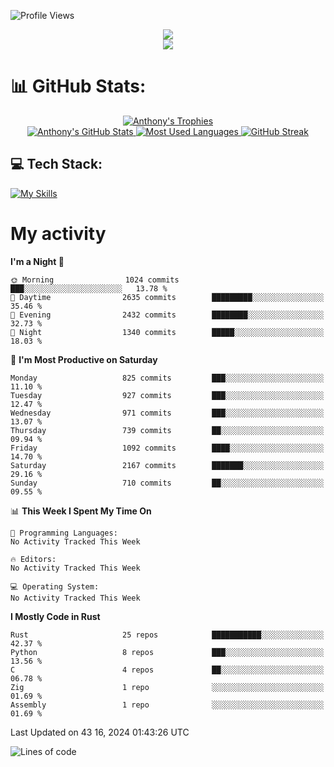 
![Profile Views](https://komarev.com/ghpvc/?username=anthonymichaeltdm&label=Profile%20views&color=0e75b6&style=flat)

<!--profile banner-->
<div align="center">
  <img src="https://svg-banners.vercel.app/api?type=typeWriter&text1=Anthony%20Rubick&width=800&height=150" />
</div>

<!--profile views-->
<div align="center">
  <a href="https://u8views.com/github/AnthonyMichaelTDM">
    <img src="https://u8views.com/api/v1/github/profiles/68485672/views/day-week-month-total-count.svg">
  </a>
</div>

# 📊 GitHub Stats:

<!--trophies https://github.com/ryo-ma/github-profile-trophy -->
<div align="center"> 
  <a href="https://github.com/ryo-ma/github-profile-trophy">
    <picture>
      <source
        srcset="https://github-profile-trophy.vercel.app/?username=anthonymichaeltdm&theme=gitdimmed&no-frame=true&no-bg=true&column=-1"
        media="(prefers-color-scheme: dark)"
      />
      <source
        srcset="https://github-profile-trophy.vercel.app/?username=anthonymichaeltdm&theme=_____&no-frame=true&no-bg=true&column=-1"
        media="(prefers-color-scheme: light), (prefers-color-scheme: no-preference)"
      />
      <img src="https://github-profile-trophy.vercel.app/?username=anthonymichaeltdm&theme=gitdimmed&no-frame=true&no-bg=true&column=-1" alt="Anthony's Trophies" />
    </picture>
  </a>
</div>

<div align="center">
  <a href="https://github.com/anuraghazra/github-readme-stats">
    <picture>
      <source
        srcset="https://github-readme-stats.vercel.app/api?username=anthonymichaeltdm&show_icons=true&locale=en&theme=github_dark_dimmed&count_private=true&hide_border=true&include_all_commits=true"
        media="(prefers-color-scheme: dark)"
      />
      <source
        srcset="https://github-readme-stats.vercel.app/api?username=anthonymichaeltdm&show_icons=true&locale=en&theme=___&count_private=true&hide_border=true&include_all_commits=true"
        media="(prefers-color-scheme: light), (prefers-color-scheme: no-preference)"
      />
      <img src="https://github-readme-stats.vercel.app/api?username=anthonymichaeltdm&show_icons=true&locale=en&theme=github_dark_dimmed&count_private=true&hide_border=true&include_all_commits=true" alt="Anthony's GitHub Stats" />
    </picture>
  </a>
  
  <!--most used languages-->
  <a href="https://github.com/anuraghazra/github-readme-stats">
    <picture>
      <source
        srcset="https://github-readme-stats.vercel.app/api/top-langs?username=anthonymichaeltdm&show_icons=true&locale=en&layout=compact&theme=github_dark_dimmed&langs_count=8&count_private=true&size_weight=0.5&count_weight=0.5&hide_border=true"
        media="(prefers-color-scheme: dark)"
      />
      <source
        srcset="https://github-readme-stats.vercel.app/api/top-langs?username=anthonymichaeltdm&show_icons=true&locale=en&layout=compact&theme=____&langs_count=8&count_private=true&size_weight=0.5&count_weight=0.5&hide_border=true"
        media="(prefers-color-scheme: light), (prefers-color-scheme: no-preference)"
      />
      <img src="https://github-readme-stats.vercel.app/api/top-langs?username=anthonymichaeltdm&show_icons=true&locale=en&layout=compact&theme=github_dark_dimmed&langs_count=8&count_private=true&size_weight=0.5&count_weight=0.5&hide_border=true" alt="Most Used Languages" />
    </picture>
  </a>
  
  <!--streak https://git.io/streak-stats -->
  <a href="https://git.io/streak-stats">
    <picture>
      <source
        srcset="https://streak-stats.demolab.com?user=AnthonyMichaelTDM&theme=one-dark-pro&hide_border=true"
        media="(prefers-color-scheme: dark)"
      />
      <source
        srcset="https://streak-stats.demolab.com?user=AnthonyMichaelTDM&theme=_____&hide_border=true"
        media="(prefers-color-scheme: light), (prefers-color-scheme: no-preference)"
      />
      <img src="https://streak-stats.demolab.com?user=AnthonyMichaelTDM&theme=one-dark-pro&hide_border=true" alt="GitHub Streak" />
    </picture>
  </a>
</div>

<!--favorite languages and tools, and most used langs-->
## 💻 Tech Stack:

[![My Skills](https://skillicons.dev/icons?i=rust,actix,aws,github,githubactions,git,linux,bash,cpp,docker,java,latex,md,neovim,postgres,py,regex,vscode&theme=dark&perline=6)](https://skillicons.dev#gh-dark-mode-only)

# My activity

<!--START_SECTION:activity-->

<!--END_SECTION:activity-->

<!-- weekly activity https://github.com/AnthonyMichaelTDM/waka-readme-stats -->
<!--START_SECTION:waka-->
**I'm a Night 🦉** 

```text
🌞 Morning                1024 commits        ███░░░░░░░░░░░░░░░░░░░░░░   13.78 % 
🌆 Daytime                2635 commits        █████████░░░░░░░░░░░░░░░░   35.46 % 
🌃 Evening                2432 commits        ████████░░░░░░░░░░░░░░░░░   32.73 % 
🌙 Night                  1340 commits        █████░░░░░░░░░░░░░░░░░░░░   18.03 % 
```
📅 **I'm Most Productive on Saturday** 

```text
Monday                   825 commits         ███░░░░░░░░░░░░░░░░░░░░░░   11.10 % 
Tuesday                  927 commits         ███░░░░░░░░░░░░░░░░░░░░░░   12.47 % 
Wednesday                971 commits         ███░░░░░░░░░░░░░░░░░░░░░░   13.07 % 
Thursday                 739 commits         ██░░░░░░░░░░░░░░░░░░░░░░░   09.94 % 
Friday                   1092 commits        ████░░░░░░░░░░░░░░░░░░░░░   14.70 % 
Saturday                 2167 commits        ███████░░░░░░░░░░░░░░░░░░   29.16 % 
Sunday                   710 commits         ██░░░░░░░░░░░░░░░░░░░░░░░   09.55 % 
```


📊 **This Week I Spent My Time On** 

```text
💬 Programming Languages: 
No Activity Tracked This Week

🔥 Editors: 
No Activity Tracked This Week

💻 Operating System: 
No Activity Tracked This Week
```

**I Mostly Code in Rust** 

```text
Rust                     25 repos            ███████████░░░░░░░░░░░░░░   42.37 % 
Python                   8 repos             ███░░░░░░░░░░░░░░░░░░░░░░   13.56 % 
C                        4 repos             ██░░░░░░░░░░░░░░░░░░░░░░░   06.78 % 
Zig                      1 repo              ░░░░░░░░░░░░░░░░░░░░░░░░░   01.69 % 
Assembly                 1 repo              ░░░░░░░░░░░░░░░░░░░░░░░░░   01.69 % 
```




 Last Updated on 43 16, 2024 01:43:26 UTC
<!--END_SECTION:waka-->

<!--START_SECTION:loc-->
![Lines of code](https://img.shields.io/badge/From%20Hello%20World%20I%27ve%20Written-16.0%20million%20lines%20of%20code-blue)


<!--END_SECTION:loc-->
